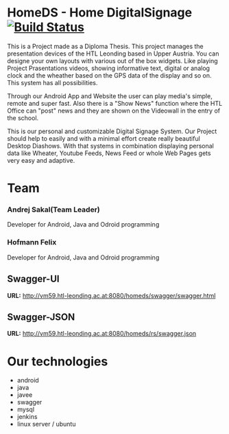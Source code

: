 # HomeDS - Home DigitalSignage [![Build Status](http://vm59.htl-leonding.ac.at:9090/job/HomeDsSystems_Backend/badge/icon)](http://vm59.htl-leonding.ac.at:9090/job/HomeDsSystems_Backend)

This is a Project made as a Diploma Thesis. This project manages the presentation devices of the HTL Leonding based in Upper Austria. You can designe your own layouts with various out of the box widgets. Like playing Project Prasentations videos, showing informative text, digital or analog clock and the wheather based on the GPS data of the display and so on. This system has all possibilities.

Through our Android App and Website the user can play media's simple, remote and super fast. Also there is a "Show News" function where the HTL Office can "post" news and they are shown on the Videowall in the entry of the school.

This is our personal and customizable Digital Signage System. Our Project should help to easily and with a minimal effort create really beautiful Desktop Diashows.
With that systems in combination displaying personal data like Wheater, Youtube Feeds, News Feed or whole Web Pages gets very easy and adaptive.

# Team

### Andrej Sakal(Team Leader)
Developer for Android, Java and Odroid programming

### Hofmann Felix
Developer for Android, Java and Odroid programming

## Swagger-UI
**URL:** http://vm59.htl-leonding.ac.at:8080/homeds/swagger/swagger.html

## Swagger-JSON
**URL:** http://vm59.htl-leonding.ac.at:8080/homeds/rs/swagger.json

# Our technologies

- android
- java
- javee
- swagger
- mysql
- jenkins
- linux server / ubuntu



